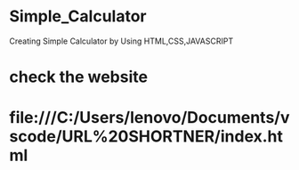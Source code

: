 # Simple_Calculator
Creating Simple Calculator by Using HTML,CSS,JAVASCRIPT
# check the website

# file:///C:/Users/lenovo/Documents/vscode/URL%20SHORTNER/index.html

